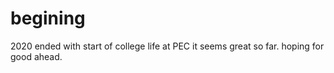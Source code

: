 # begining
2020 ended with start of college life at PEC
it seems great so far.
hoping for good ahead.
